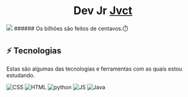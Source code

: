 <h1 align="center">
    Dev Jr
    <a href="https://www.instagram.com/_jvct_/">Jvct </a>
  </h1> 
<img src="https://i.pinimg.com/originals/18/ab/47/18ab473bfc12c28bda2631d66b101e3b.gif" />
###### Os bilhões são feitos de centavos.⏱️

## ⚡ Tecnologias

Estas são algumas das tecnologias e ferramentas com as quais estou estudando.

![CSS](https://img.shields.io/badge/CSS-239120?&style=for-the-badge&logo=css3&logoColor=white)
![HTML](https://img.shields.io/badge/HTML-239120?style=for-the-badge&logo=html5&logoColor=white)
![python](https://img.shields.io/badge/Python-3776AB?style=for-the-badge&logo=python&logoColor=white)
![JS](https://img.shields.io/badge/JavaScript-323330?style=for-the-badge&logo=javascript&logoColor=F7DF1E)
![Java](https://img.shields.io/badge/Java-ED8B00?style=for-the-badge&logo=java&logoColor=white)
